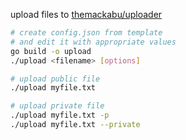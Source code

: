 upload files to [themackabu/uploader](https://github.com/theMackabu/uploader)

```bash
# create config.json from template
# and edit it with appropriate values
go build -o upload
./upload <filename> [options]
```

```bash
# upload public file
./upload myfile.txt

# upload private file
./upload myfile.txt -p
./upload myfile.txt --private
```
